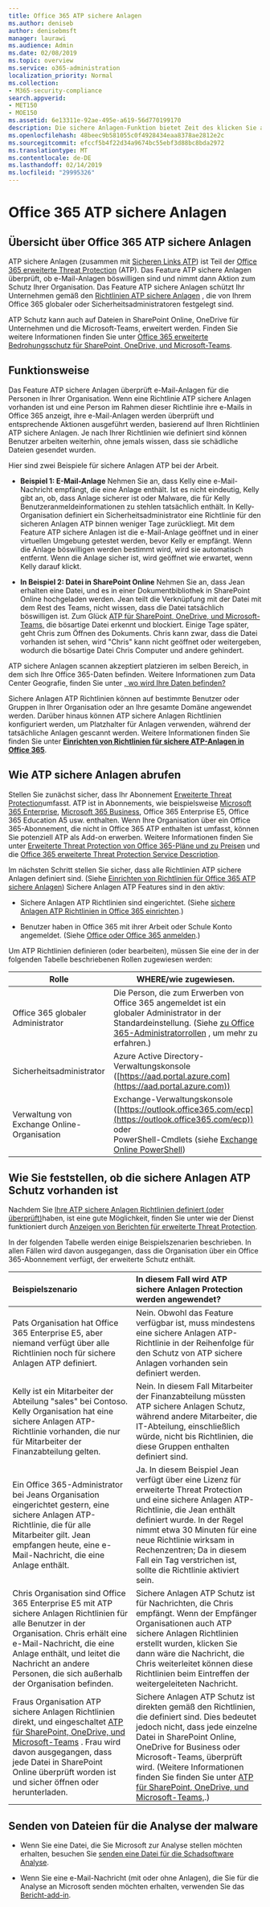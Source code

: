 ```yaml
---
title: Office 365 ATP sichere Anlagen
ms.author: deniseb
author: denisebmsft
manager: laurawi
ms.audience: Admin
ms.date: 02/08/2019
ms.topic: overview
ms.service: o365-administration
localization_priority: Normal
ms.collection:
- M365-security-compliance
search.appverid:
- MET150
- MOE150
ms.assetid: 6e13311e-92ae-495e-a619-56d770199170
description: Die sichere Anlagen-Funktion bietet Zeit des klicken Sie auf Überprüfung von e-Mail-Anlagen. Verwenden sichere Anlagen in Ihrer Organisation vor böswilligen Dateien schützen senden oder Empfangen von e-Mail.
ms.openlocfilehash: 48beec9b581055c0f4928434eaa8378ae2812e2c
ms.sourcegitcommit: efccf5b4f22d34a9674bc55ebf3d88bc8bda2972
ms.translationtype: MT
ms.contentlocale: de-DE
ms.lasthandoff: 02/14/2019
ms.locfileid: "29995326"
---
```

# <a name="office-365-atp-safe-attachments"></a>Office 365 ATP sichere Anlagen

## <a name="overview-of-office-365-atp-safe-attachments"></a>Übersicht über Office 365 ATP sichere Anlagen

ATP sichere Anlagen (zusammen mit [Sicheren Links ATP](atp-safe-links.md)) ist Teil der [Office 365 erweiterte Threat Protection](office-365-atp.md) (ATP). Das Feature ATP sichere Anlagen überprüft, ob e-Mail-Anlagen böswilligen sind und nimmt dann Aktion zum Schutz Ihrer Organisation. Das Feature ATP sichere Anlagen schützt Ihr Unternehmen gemäß den [Richtlinien ATP sichere Anlagen](set-up-atp-safe-attachments-policies.md) , die von Ihrem Office 365 globaler oder Sicherheitsadministratoren festgelegt sind. 
  
ATP Schutz kann auch auf Dateien in SharePoint Online, OneDrive für Unternehmen und die Microsoft-Teams, erweitert werden. Finden Sie weitere Informationen finden Sie unter [Office 365 erweiterte Bedrohungsschutz für SharePoint, OneDrive, und Microsoft-Teams](atp-for-spo-odb-and-teams.md).
       
## <a name="how-it-works"></a>Funktionsweise

Das Feature ATP sichere Anlagen überprüft e-Mail-Anlagen für die Personen in Ihrer Organisation. Wenn eine Richtlinie ATP sichere Anlagen vorhanden ist und eine Person im Rahmen dieser Richtlinie ihre e-Mails in Office 365 anzeigt, ihre e-Mail-Anlagen werden überprüft und entsprechende Aktionen ausgeführt werden, basierend auf Ihren Richtlinien ATP sichere Anlagen. Je nach Ihrer Richtlinien wie definiert sind können Benutzer arbeiten weiterhin, ohne jemals wissen, dass sie schädliche Dateien gesendet wurden.
  
Hier sind zwei Beispiele für sichere Anlagen ATP bei der Arbeit.
  
- **Beispiel 1: E-Mail-Anlage** Nehmen Sie an, dass Kelly eine e-Mail-Nachricht empfängt, die eine Anlage enthält. Ist es nicht eindeutig, Kelly gibt an, ob, dass Anlage sicherer ist oder Malware, die für Kelly Benutzeranmeldeinformationen zu stehlen tatsächlich enthält. In Kelly-Organisation definiert ein Sicherheitsadministrator eine Richtlinie für den sicheren Anlagen ATP binnen weniger Tage zurückliegt. Mit dem Feature ATP sichere Anlagen ist die e-Mail-Anlage geöffnet und in einer virtuellen Umgebung getestet werden, bevor Kelly er empfängt. Wenn die Anlage böswilligen werden bestimmt wird, wird sie automatisch entfernt. Wenn die Anlage sicher ist, wird geöffnet wie erwartet, wenn Kelly darauf klickt. 
    
- **In Beispiel 2: Datei in SharePoint Online** Nehmen Sie an, dass Jean erhalten eine Datei, und es in einer Dokumentbibliothek in SharePoint Online hochgeladen werden. Jean teilt die Verknüpfung mit der Datei mit dem Rest des Teams, nicht wissen, dass die Datei tatsächlich böswilligen ist. Zum Glück [ATP für SharePoint, OneDrive, und Microsoft-Teams,](atp-for-spo-odb-and-teams.md) die bösartige Datei erkennt und blockiert. Einige Tage später, geht Chris zum Öffnen des Dokuments. Chris kann zwar, dass die Datei vorhanden ist sehen, wird "Chris" kann nicht geöffnet oder weitergeben, wodurch die bösartige Datei Chris Computer und andere gehindert. 
    
ATP sichere Anlagen scannen akzeptiert platzieren im selben Bereich, in dem sich Ihre Office 365-Daten befinden. Weitere Informationen zum Data Center Geografie, finden Sie unter [, wo wird Ihre Daten befinden?](https://products.office.com/where-is-your-data-located?geo=All) 

Sichere Anlagen ATP Richtlinien können auf bestimmte Benutzer oder Gruppen in Ihrer Organisation oder an Ihre gesamte Domäne angewendet werden. Darüber hinaus können ATP sichere Anlagen Richtlinien konfiguriert werden, um Platzhalter für Anlagen verwenden, während der tatsächliche Anlagen gescannt werden. Weitere Informationen finden Sie finden Sie unter **[Einrichten von Richtlinien für sichere ATP-Anlagen in Office 365](set-up-atp-safe-attachments-policies.md)**. 
  
## <a name="how-to-get-atp-safe-attachments"></a>Wie ATP sichere Anlagen abrufen

Stellen Sie zunächst sicher, dass Ihr Abonnement [Erweiterte Threat Protection](office-365-atp.md)umfasst. ATP ist in Abonnements, wie beispielsweise [Microsoft 365 Enterprise](https://www.microsoft.com/microsoft-365/enterprise/home), [Microsoft 365 Business](https://www.microsoft.com/microsoft-365/business), Office 365 Enterprise E5, Office 365 Education A5 usw. enthalten. Wenn Ihre Organisation über ein Office 365-Abonnement, die nicht in Office 365 ATP enthalten ist umfasst, können Sie potenziell ATP als Add-on erwerben. Weitere Informationen finden Sie unter [Erweiterte Threat Protection von Office 365-Pläne und zu Preisen](https://products.office.com/exchange/advance-threat-protection) und die [Office 365 erweiterte Threat Protection Service Description](https://docs.microsoft.com/office365/servicedescriptions/office-365-advanced-threat-protection-service-description). 

Im nächsten Schritt stellen Sie sicher, dass alle Richtlinien ATP sichere Anlagen definiert sind. (Siehe [Einrichten von Richtlinien für Office 365 ATP sichere Anlagen](set-up-atp-safe-attachments-policies.md)) Sichere Anlagen ATP Features sind in den aktiv:
  
- Sichere Anlagen ATP Richtlinien sind eingerichtet. (Siehe [sichere Anlagen ATP Richtlinien in Office 365 einrichten](set-up-atp-safe-attachments-policies.md).)
    
- Benutzer haben in Office 365 mit ihrer Arbeit oder Schule Konto angemeldet. (Siehe [Office oder Office 365 anmelden](https://support.office.com/article/b9582171-fd1f-4284-9846-bdd72bb28426).)

Um ATP Richtlinien definieren (oder bearbeiten), müssen Sie eine der in der folgenden Tabelle beschriebenen Rollen zugewiesen werden:

|Rolle  |WHERE/wie zugewiesen.  |
|---------|---------|
|Office 365 globaler Administrator |Die Person, die zum Erwerben von Office 365 angemeldet ist ein globaler Administrator in der Standardeinstellung. (Siehe [zu Office 365-Administratorrollen](https://docs.microsoft.com/office365/admin/add-users/about-admin-roles) , um mehr zu erfahren.)         |
|Sicherheitsadministrator |Azure Active Directory-Verwaltungskonsole ([https://aad.portal.azure.com](https://aad.portal.azure.com))|
|Verwaltung von Exchange Online-Organisation |Exchange-Verwaltungskonsole ([https://outlook.office365.com/ecp](https://outlook.office365.com/ecp)) <br>oder <br>  PowerShell-Cmdlets (siehe [Exchange Online PowerShell](https://docs.microsoft.com/powershell/exchange/exchange-online/exchange-online-powershell?view=exchange-ps)) |
    
## <a name="how-to-know-if-atp-safe-attachments-protection-is-in-place"></a>Wie Sie feststellen, ob die sichere Anlagen ATP Schutz vorhanden ist

Nachdem Sie [Ihre ATP sichere Anlagen Richtlinien definiert (oder überprüft)](set-up-atp-safe-attachments-policies.md)haben, ist eine gute Möglichkeit, finden Sie unter wie der Dienst funktioniert durch [Anzeigen von Berichten für erweiterte Threat Protection](view-reports-for-atp.md).
  
In der folgenden Tabelle werden einige Beispielszenarien beschrieben. In allen Fällen wird davon ausgegangen, dass die Organisation über ein Office 365-Abonnement verfügt, der erweiterte Schutz enthält.
  
|**Beispielszenario**|**In diesem Fall wird ATP sichere Anlagen Protection werden angewendet?**|
|:-----|:-----|
|Pats Organisation hat Office 365 Enterprise E5, aber niemand verfügt über alle Richtlinien noch für sichere Anlagen ATP definiert.  <br/> |Nein. Obwohl das Feature verfügbar ist, muss mindestens eine sichere Anlagen ATP-Richtlinie in der Reihenfolge für den Schutz von ATP sichere Anlagen vorhanden sein definiert werden.  <br/> |
|Kelly ist ein Mitarbeiter der Abteilung "sales" bei Contoso. Kelly Organisation hat eine sichere Anlagen ATP-Richtlinie vorhanden, die nur für Mitarbeiter der Finanzabteilung gelten.  <br/> |Nein. In diesem Fall Mitarbeiter der Finanzabteilung müssten ATP sichere Anlagen Schutz, während andere Mitarbeiter, die IT-Abteilung, einschließlich würde, nicht bis Richtlinien, die diese Gruppen enthalten definiert sind.  <br/> |
|Ein Office 365-Administrator bei Jeans Organisation eingerichtet gestern, eine sichere Anlagen ATP-Richtlinie, die für alle Mitarbeiter gilt. Jean empfangen heute, eine e-Mail-Nachricht, die eine Anlage enthält.  <br/> |Ja. In diesem Beispiel Jean verfügt über eine Lizenz für erweiterte Threat Protection und eine sichere Anlagen ATP-Richtlinie, die Jean enthält definiert wurde. In der Regel nimmt etwa 30 Minuten für eine neue Richtlinie wirksam in Rechenzentren; Da in diesem Fall ein Tag verstrichen ist, sollte die Richtlinie aktiviert sein.  <br/> |
|Chris Organisation sind Office 365 Enterprise E5 mit ATP sichere Anlagen Richtlinien für alle Benutzer in der Organisation. Chris erhält eine e-Mail-Nachricht, die eine Anlage enthält, und leitet die Nachricht an andere Personen, die sich außerhalb der Organisation befinden.  <br/> |Sichere Anlagen ATP Schutz ist für Nachrichten, die Chris empfängt. Wenn der Empfänger Organisationen auch ATP sichere Anlagen Richtlinien erstellt wurden, klicken Sie dann wäre die Nachricht, die Chris weiterleitet können diese Richtlinien beim Eintreffen der weitergeleiteten Nachricht.  <br/> |
|Fraus Organisation ATP sichere Anlagen Richtlinien direkt, und eingeschaltet [ATP für SharePoint, OneDrive, und Microsoft-Teams](atp-for-spo-odb-and-teams.md) . Frau wird davon ausgegangen, dass jede Datei in SharePoint Online überprüft worden ist und sicher öffnen oder herunterladen.<br/> |Sichere Anlagen ATP Schutz ist direkten gemäß den Richtlinien, die definiert sind. Dies bedeutet jedoch nicht, dass jede einzelne Datei in SharePoint Online, OneDrive for Business oder Microsoft-Teams, überprüft wird. (Weitere Informationen finden Sie finden Sie unter [ATP für SharePoint, OneDrive, und Microsoft-Teams,](atp-for-spo-odb-and-teams.md).)<br/> |
   
## <a name="submitting-files-for-malware-analysis"></a>Senden von Dateien für die Analyse der malware

- Wenn Sie eine Datei, die Sie Microsoft zur Analyse stellen möchten erhalten, besuchen Sie [senden eine Datei für die Schadsoftware Analyse](https://aka.ms/wdsi/submit).

- Wenn Sie eine e-Mail-Nachricht (mit oder ohne Anlagen), die Sie für die Analyse an Microsoft senden möchten erhalten, verwenden Sie das [Bericht-add-in](enable-the-report-message-add-in.md).
  
